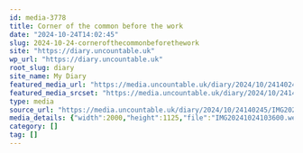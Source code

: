 ```yaml
---
id: media-3778
title: Corner of the common before the work
date: "2024-10-24T14:02:45"
slug: 2024-10-24-cornerofthecommonbeforethework
site: "https://diary.uncountable.uk"
wp_url: "https://diary.uncountable.uk"
root_slug: diary
site_name: My Diary
featured_media_url: "https://media.uncountable.uk/diary/2024/10/24140245/IMG20241024103600.webp"
featured_media_srcset: "https://media.uncountable.uk/diary/2024/10/24140245/IMG20241024103600-300x169.webp 300w, https://media.uncountable.uk/diary/2024/10/24140245/IMG20241024103600-1024x576.webp 1024w, https://media.uncountable.uk/diary/2024/10/24140245/IMG20241024103600-150x150.webp 150w, https://media.uncountable.uk/diary/2024/10/24140245/IMG20241024103600-640x360.webp 640w, https://media.uncountable.uk/diary/2024/10/24140245/IMG20241024103600.webp 2000w"
type: media
source_url: "https://media.uncountable.uk/diary/2024/10/24140245/IMG20241024103600.webp"
media_details: {"width":2000,"height":1125,"file":"IMG20241024103600.webp","filesize":206012,"sizes":{"medium":{"file":"IMG20241024103600-300x169.webp","width":300,"height":169,"filesize":19682,"mime_type":"image/webp","source_url":"https://media.uncountable.uk/diary/2024/10/24140245/IMG20241024103600-300x169.webp"},"large":{"file":"IMG20241024103600-1024x576.webp","width":1024,"height":576,"filesize":236074,"mime_type":"image/webp","source_url":"https://media.uncountable.uk/diary/2024/10/24140245/IMG20241024103600-1024x576.webp"},"thumbnail":{"file":"IMG20241024103600-150x150.webp","width":150,"height":150,"filesize":8852,"mime_type":"image/webp","source_url":"https://media.uncountable.uk/diary/2024/10/24140245/IMG20241024103600-150x150.webp"},"mobwidth":{"file":"IMG20241024103600-640x360.webp","width":640,"height":360,"filesize":93130,"mime_type":"image/webp","source_url":"https://media.uncountable.uk/diary/2024/10/24140245/IMG20241024103600-640x360.webp"},"full":{"file":"IMG20241024103600.webp","width":2000,"height":1125,"mime_type":"image/webp","source_url":"https://media.uncountable.uk/diary/2024/10/24140245/IMG20241024103600.webp"}},"image_meta":{"aperture":"0","credit":"","camera":"","caption":"","created_timestamp":"0","copyright":"","focal_length":"0","iso":"0","shutter_speed":"0","title":"","orientation":"0","keywords":[]}}
category: []
tag: []
---
```


